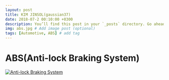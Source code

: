 ```yaml
---
layout: post
title: KIM JINSOL(gaussian37)
date: 2018-07-2 00:10:00 +0300
description: You’ll find this post in your `_posts` directory. Go ahead and edit it and re-build the site to see your changes. # Add post description (optional)
img: abs.jpg # Add image post (optional)
tags: [Automotive, ABS] # add tag
---
```


# ABS(Anti-lock Braking System)

[![Anti-lock Braking System](https://i.ytimg.com/vi/98DXe3uKwfc/hqdefault.jpg)](https://youtu.be/98DXe3uKwfc)
